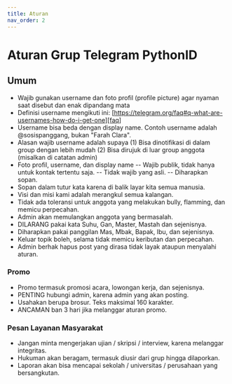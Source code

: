 ```yaml
---
title: Aturan
nav_order: 2
---
```


# Aturan Grup Telegram PythonID

## Umum

- Wajib gunakan username dan foto profil (profile picture) agar nyaman saat disebut dan enak dipandang mata
- Definisi username mengikuti ini: [https://telegram.org/faq#q-what-are-usernames-how-do-i-get-one][faq]
- Username bisa beda dengan display name. Contoh username adalah @sosispanggang, bukan "Farah Clara".
- Alasan wajib username adalah supaya
(1) Bisa dinotifikasi di dalam group dengan lebih mudah
(2) Bisa dirujuk di luar group anggota (misalkan di catatan admin)
- Foto profil, username, dan display name
-- Wajib publik, tidak hanya untuk kontak tertentu saja.
-- Tidak wajib yang asli.
-- Diharapkan sopan.
- Sopan dalam tutur kata karena di balik layar kita semua manusia.
- Visi dan misi kami adalah merangkul semua kalangan.
- Tidak ada toleransi untuk anggota yang melakukan bully, flamming, dan memicu perpecahan.
- Admin akan memulangkan anggota yang bermasalah.
- DILARANG pakai kata Suhu, Gan, Master, Mastah dan sejenisnya.
- Diharapkan pakai panggilan Mas, Mbak, Bapak, Ibu, dan sejenisnya.
- Keluar topik boleh, selama tidak memicu keributan dan perpecahan.
- Admin berhak hapus post yang dirasa tidak layak ataupun menyalahi aturan.

### Promo

- Promo termasuk promosi acara, lowongan kerja, dan sejenisnya.
- PENTING hubungi admin, karena admin yang akan posting.
- Usahakan berupa brosur. Teks maksimal 160 karakter.
- ANCAMAN ban 3 hari jika melanggar aturan promo.

### Pesan Layanan Masyarakat

- Jangan minta mengerjakan ujian / skripsi / interview, karena melanggar integritas.
- Hukuman akan beragam, termasuk diusir dari grup hingga dilaporkan.
- Laporan akan bisa mencapai sekolah / universitas / perusahaan yang bersangkutan.

[faq]: https://telegram.org/faq#q-what-are-usernames-how-do-i-get-one
